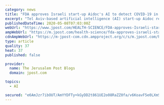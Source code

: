 ```yaml
---
category: news
title: "FDA approves Israeli start-up Aidoc's AI to detect COVID-19 in CT scans"
excerpt: "Tel Aviv-based artificial intelligence (AI) start-up Aidoc received approval by the US Food and Drug Administration (FDA) for their product helping doctors in detection and triage of findings associated with the coronavirus,"
publishedDateTime: 2020-05-08T07:03:00Z
webUrl: "https://www.jpost.com/HEALTH-SCIENCE/FDA-approves-Israeli-start-up-Aidocs-AI-to-detect-COVID-19-in-CT-scans-627358"
ampWebUrl: "https://m.jpost.com/health-science/fda-approves-israeli-start-up-aidocs-ai-to-detect-covid-19-in-ct-scans-627358/amp"
cdnAmpWebUrl: "https://m-jpost-com.cdn.ampproject.org/c/s/m.jpost.com/health-science/fda-approves-israeli-start-up-aidocs-ai-to-detect-covid-19-in-ct-scans-627358/amp"
type: article
quality: 37
heat: 37
published: false

provider:
  name: The Jerusalem Post Blogs
  domain: jpost.com

topics:
  - AI

secured: "e6AmJzr7ibOUT/AmYYDFTy+kGyDD2t861UE2o08RaZZ0fa/v6KoavF5e0LXmSbcs9FjUakTJGJE3fnmYRAVhGnIw6gZq6ql6AAaohVr0qmEe5vIJcn82Qr6+i7RzQV25l6Z1OSyQS6EwgENabj4jRuQzx1ze/ny2vkW8UbhCoPhLtrphREZlR1XkUc8VF+LO/hIQEZGpkaaNEDrgcy8zShxTr4l6iwC83+uzCJx+ufh1LrNfnVJxk5xUYrqG1kNHYiZ//ff/QTfLu2/v0dOkygMzt55hgOWyOEG7AAoN+W/Z/JLPJZQo4rnB0GLqTJKsMTp49tqTRANHSeR0kAkCPRmDN6WO6riCcSIt06qc422hai1WBXW3jeuz/zw4Xb+XrhRxKlOR8CKYQBjB9LsY3bezqVf90GYlfR11nhA+dtTsYJ0Nl5OOHkDtG0Dc/kOq0Cn/DCdOiLZKihMl9x6WPoPiyCiJhVv9AceaxPKZUVE=;dO+QgKI8DHJi3ORXlqnQiA=="
---
```


